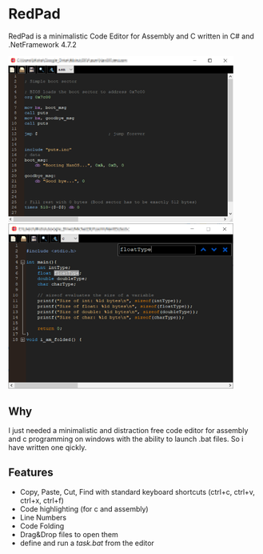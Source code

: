 # RedPad
RedPad is a minimalistic Code Editor for Assembly and C written in C# and .NetFramework 4.7.2

<p float="left">
  <img src="/readme/pic1.png" width="450"/>
  <img src="/readme/pic2.png" width="450"/>
</p>

## Why
I just needed a minimalistic and distraction free code editor for assembly and c programming on windows with the ability to launch .bat files. So i have written one qickly.

## Features
- Copy, Paste, Cut, Find with standard keyboard shortcuts (ctrl+c, ctrl+v, ctrl+x, ctrl+f)
- Code highlighting (for c and assembly)
- Line Numbers
- Code Folding
- Drag&Drop files to open them
- define and run a *task.bat* from the editor
